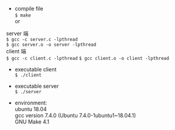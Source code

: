 
* compile file  
`$ make`  
or  

server 端   
`$ gcc -c server.c -lpthread`   
`$ gcc server.o -o server -lpthread`  
client 端    
`$ gcc -c client.c -lpthread`
`$ gcc client.o -o client -lpthread`

* executable client  
`$ ./client`   

* executable server    
`$ ./server`   

  
* environment:  
ubuntu 18.04    
gcc version 7.4.0 (Ubuntu 7.4.0-1ubuntu1~18.04.1)   
GNU Make 4.1    
